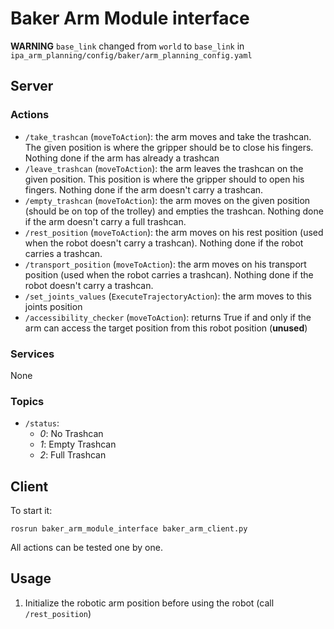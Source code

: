 # Baker Arm Module interface

**WARNING** `base_link` changed from `world` to `base_link` in `ipa_arm_planning/config/baker/arm_planning_config.yaml` 

## Server

### Actions

* `/take_trashcan` (`moveToAction`): the arm moves and take the trashcan. The given position is where the gripper should be to close his fingers.
Nothing done if the arm has already a trashcan
* `/leave_trashcan` (`moveToAction`): the arm leaves the trashcan on the given position. This position is where the gripper should to open his fingers. Nothing done if the arm doesn't carry a trashcan.
* `/empty_trashcan` (`moveToAction`): the arm moves on the given position (should be on top of the trolley) and empties the trashcan. Nothing done if the arm doesn't carry a full trashcan.
* `/rest_position` (`moveToAction`): the arm moves on his rest position (used when the robot doesn't carry a trashcan). Nothing done if the robot carries a trashcan.
* `/transport_position` (`moveToAction`): the arm moves on his transport position (used when the robot carries a trashcan). Nothing done if the robot doesn't carry a trashcan.
* `/set_joints_values` (`ExecuteTrajectoryAction`): the arm moves to this joints position
* `/accessibility_checker` (`moveToAction`): returns True if and only if the arm can access the target position from this robot position (**unused**)

### Services
None

### Topics
* `/status`:
  * _0_: No Trashcan
  * _1_: Empty Trashcan
  * _2_: Full Trashcan

## Client

To start it:
```
rosrun baker_arm_module_interface baker_arm_client.py
```
All actions can be tested one by one.

## Usage

1. Initialize the robotic arm position before using the robot (call `/rest_position`)
